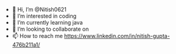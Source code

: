 - 👋 Hi, I’m @Nitish0621
- 👀 I’m interested in coding
- 🌱 I’m currently learning java
- 💞️ I’m looking to collaborate on 
- 📫 How to reach me https://www.linkedin.com/in/nitish-gupta-476b211a1/

<!---
Nitish0621/Nitish0621 is a ✨ special ✨ repository because its `README.md` (this file) appears on your GitHub profile.
You can click the Preview link to take a look at your changes.
--->
